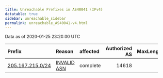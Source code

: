 ```yaml
---
title: Unreachable Prefixes in AS40041 (IPv4)
datatable: true
sidebar: unreachable_sidebar
permalink: unreachable_AS40041-v4.html
---
```


Data as of 2020-01-25 23:20:00 UTC


<div class="datatable-begin"></div>

| Prefix                                                     | Reason                                                                                                  | affected   |   Authorized AS |   MaxLength | Anchor                           |   unreachable /24s |
|:-----------------------------------------------------------|:--------------------------------------------------------------------------------------------------------|:-----------|----------------:|------------:|:---------------------------------|-------------------:|
| [205.167.215.0/24](https://stat.ripe.net/205.167.215.0/24) | [INVALID ASN](https://rpki-validator.ripe.net/announcement-preview?asn=AS40041&prefix=205.167.215.0/24) | complete   |           14618 |           0 | [ARIN](unreachable_ARIN-v4.html) |                  1 |

<div class="datatable-end"></div>